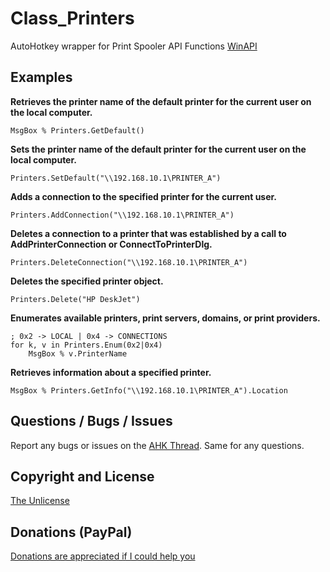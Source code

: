 # Class_Printers
 AutoHotkey wrapper for Print Spooler API Functions [WinAPI](https://docs.microsoft.com/en-us/windows/win32/printdocs/printing-and-print-spooler-functions)


## Examples

**Retrieves the printer name of the default printer for the current user on the local computer.**
```AutoHotkey
MsgBox % Printers.GetDefault()
```

**Sets the printer name of the default printer for the current user on the local computer.**
```AutoHotkey
Printers.SetDefault("\\192.168.10.1\PRINTER_A")
```

**Adds a connection to the specified printer for the current user.**
```AutoHotkey
Printers.AddConnection("\\192.168.10.1\PRINTER_A")
```

**Deletes a connection to a printer that was established by a call to AddPrinterConnection or ConnectToPrinterDlg.**
```AutoHotkey
Printers.DeleteConnection("\\192.168.10.1\PRINTER_A")
```

**Deletes the specified printer object.**
```AutoHotkey
Printers.Delete("HP DeskJet")
```

**Enumerates available printers, print servers, domains, or print providers.**
```AutoHotkey
; 0x2 -> LOCAL | 0x4 -> CONNECTIONS
for k, v in Printers.Enum(0x2|0x4)
    MsgBox % v.PrinterName
```

**Retrieves information about a specified printer.**
```AutoHotkey
MsgBox % Printers.GetInfo("\\192.168.10.1\PRINTER_A").Location
```


## Questions / Bugs / Issues
Report any bugs or issues on the [AHK Thread](https://www.autohotkey.com/boards/viewtopic.php?f=6&t=62955). Same for any questions.


## Copyright and License
[The Unlicense](LICENSE)


## Donations (PayPal)
[Donations are appreciated if I could help you](https://www.paypal.me/smithz)